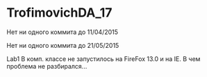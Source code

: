 # TrofimovichDA_17
Нет ни одного коммита до 11/04/2015

Нет ни одного коммита до 21/05/2015

Lab1 В комп. классе не запустилось на FireFox 13.0 и на IE. В чем проблема не разбирался...
